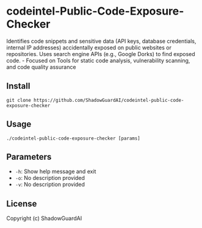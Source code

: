# codeintel-Public-Code-Exposure-Checker
Identifies code snippets and sensitive data (API keys, database credentials, internal IP addresses) accidentally exposed on public websites or repositories. Uses search engine APIs (e.g., Google Dorks) to find exposed code. - Focused on Tools for static code analysis, vulnerability scanning, and code quality assurance

## Install
`git clone https://github.com/ShadowGuardAI/codeintel-public-code-exposure-checker`

## Usage
`./codeintel-public-code-exposure-checker [params]`

## Parameters
- `-h`: Show help message and exit
- `-o`: No description provided
- `-v`: No description provided

## License
Copyright (c) ShadowGuardAI
